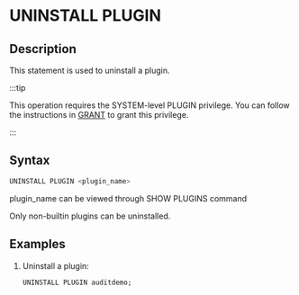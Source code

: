---
---

# UNINSTALL PLUGIN

## Description

This statement is used to uninstall a plugin.

:::tip

This operation requires the SYSTEM-level PLUGIN privilege. You can follow the instructions in [GRANT](../account-management/GRANT.md) to grant this privilege.

:::

## Syntax

```SQL
UNINSTALL PLUGIN <plugin_name>
```

plugin_name can be viewed through SHOW PLUGINS command

Only non-builtin plugins can be uninstalled.

## Examples

1. Uninstall a plugin:

    ```SQL
    UNINSTALL PLUGIN auditdemo;
    ```
